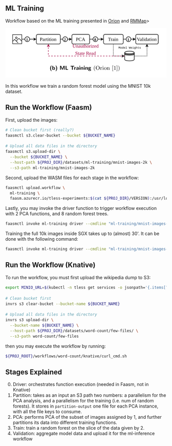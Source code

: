 ## ML Training

Workflow based on the ML training presented in [Orion](https://www.usenix.org/conference/osdi22/presentation/mahgoub) and [RMMap](https://dl.acm.org/doi/abs/10.1145/3627703.3629568)>

![workflow diagram](./serverless_workflows_ml_training.png)

In this workflow we train a random forest model using the MNIST 10k dataset.

## Run the Workflow (Faasm)

First, upload the images:

```bash
# Clean bucket first (really?)
faasmctl s3.clear-bucket --bucket ${BUCKET_NAME}

# Upload all data files in the directory
faasmctl s3.upload-dir \
  --bucket ${BUCKET_NAME} \
  --host-path ${PROJ_DIR}/datasets/ml-training/mnist-images-2k \
  --s3-path ml-training/mnist-images-2k
```

Second, upload the WASM files for each stage in the workflow:

```bash
faasmctl upload.workflow \
  ml-training \
  faasm.azurecr.io/tless-experiments:$(cat ${PROJ_DIR}/VERSION):/usr/local/faasm/wasm/ml-training
```

Lastly, you may invoke the driver function to trigger workflow execution
with 2 PCA functions, and 8 random forest trees.

```bash
faasmctl invoke ml-training driver --cmdline "ml-training/mnist-images-2k 2 8"
```

Training the full 10k images inside SGX takes up to (almost) 30'. It can be
done with the following command:

```bash
faasmctl invoke ml-training driver --cmdline "ml-training/mnist-images-10k 4 8"
```

## Run the Workflow (Knative)


To run the workflow, you must first upload the wikipedia dump to S3:

```bash
export MINIO_URL=$(kubectl -n tless get services -o jsonpath='{.items[?(@.metadata.name=="minio")].spec.clusterIP}')

# Clean bucket first
invrs s3 clear-bucket --bucket-name ${BUCKET_NAME}

# Upload all data files in the directory
invrs s3 upload-dir \
  --bucket-name ${BUCKET_NAME} \
  --host-path ${PROJ_DIR}/datasets/word-count/few-files/ \
  --s3-path word-count/few-files
```

then you may execute the workflow by running:

```bash
${PROJ_ROOT}/workflows/word-count/knative/curl_cmd.sh
```

## Stages Explained

0. Driver: orchestrates function execution (needed in Faasm, not in Knative)
1. Partition: takes as an input an S3 path two numbers: a parallelism for the
  PCA analysis, and a parallelism for the training (i.e. num of random forests).
  It stores in `partition-output` one file for each PCA instance, with all the
  file keys to consume.
2. PCA: performs PCA of the subset of images assigned by 1, and further
  partitions its data into different training functions.
3. Train: train a random forest on the slice of the data given by 2.
4. Validation: aggregate model data and upload it for the ml-inference workflow
